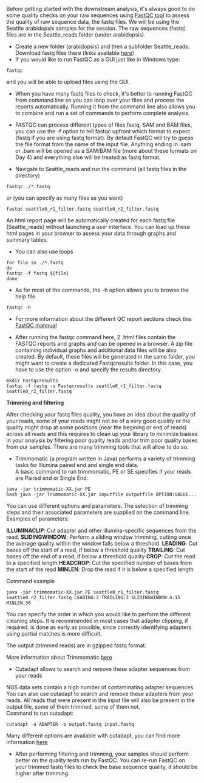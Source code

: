 Before getting started with the downstream analysis, it's always good to do some quality checks on your raw sequences using [FastQC tool](https://www.bioinformatics.babraham.ac.uk/projects/fastqc/) to assess the quality of raw sequence data, the fastq files.
We will be using the  Seattle arabidopsis samples for the session. The raw sequences (fastq) files are in the Seattle_reads folder (under arabidopsis). 

* Create a new folder (arabidopsis) and then a subfolder Seattle_reads. Download fastq files there (links available [here](https://github.com/bixcop18/module_3_intro_NGS/blob/master/arabidopsis/Files.md))
* If you would like to run FastQC as a GUI just like in Windows type:

```
fastqc 
```
and you will be able to upload files using the GUI.

* When you have many fastq files to check, it's better to running FastQC from command line so you can loop over your files and process the reports automatically. Running it from the command line also allows you to combine and run a set of commands to perform complete analysis.
* FASTQC can process different types of files fastq, SAM and BAM files, you can use the -f option to tell fastqc upfront which format to expect (fastq if you are using fastq format). By default FastQC will try to guess the file format from the name of the input file. Anything 
ending in .sam or .bam will be opened as a SAM/BAM file (more about these formats on Day 4) and everything else will be treated as fastq format.

* Navigate to Seattle_reads and run the command (all fastq files in the directory)

```
fastqc ./*.fastq
```
or (you can specify as many files as you want)

```
fastqc seattle0_r1_filter.fastq seattle0_r2_filter.fastq
```
An html report page will be automatically created for each fastq file (Seattle_reads) without launching a user interface. You can load up these html pages in your browser to assess your data through graphs and summary tables.

* You can also use loops

```
for file in ./*.fastq
do
fastqc -f fastq ${file}
done
```

* As for most of the commands, the -h option allows you to browse the help file
```
fastqc -h
```

* For more information about the different QC report sections check this [FastQC mannual](https://dnacore.missouri.edu/PDF/FastQC_Manual.pdf)

* After running the fastqc command here, 2 .html files contain the FASTQC reports and graphs and can be opened in a browser. A zip file containing individual graphs and additional data files will be also created. By default, these files will be generated in the same folder, you might want to create a dedicated Fastqcresults folder. In this case, you have to use the option -o and specify the results directory.

```
mkdir Fastqcresults
fastqc -f fastq -o Fastqcresults seattle0_r1_filter.fastq seattle0_r2_filter.fastq
```
**Trimming and filtering**

After checking your fastq files quality, you have an idea about the quality of your reads, some of your reads might not be of a very good quality or the quality might drop at some positions (near the begining or end of reads) across all reads and this requires to clean up your library to minimize biaises in your analysis by  filtering poor quality reads and/or trim poor quality bases from our samples. There are many trimming tools that will allow to do so. 

* Trimmomatic (a program written in Java) performs a variety of trimming tasks for Illumina paired end and single end data. <br/>
A basic command to run trimmomatic, PE or SE specifies if your reads are Paired end or Single End:

```
java -jar trimmomatic-XX.jar PE 
bash java -jar Trimmomatic-XX.jar inputfile outputfile OPTION:VALUE...
```
You can use different options and parameters. The selection of trimming steps and their associated parameters are supplied on the command line.
Examples of parameters:

  **ILLUMINACLIP**: Cut adapter and other illumina-specific sequences from the read.
  **SLIDINGWINDOW**: Perform a sliding window trimming, cutting once the average quality within the window falls below a threshold.
  **LEADING**: Cut bases off the start of a read, if below a threshold quality
  **TRAILING**: Cut bases off the end of a read, if below a threshold quality
  **CROP**: Cut the read to a specified length
  **HEADCROP**: Cut the specified number of bases from the start of the read
  **MINLEN**: Drop the read if it is below a specified length <br/>
  
Command example
```
java -jar trimmomatic-XX.jar PE seattle0_r1_filter.fastq seattle0_r2_filter.fastq LEADING:3 TRAILING:3 SLIDINGWINDOW:4:15 MINLEN:36
```



You can specify the order in which you would like to perform the different cleaning steps. It is recommended in most cases that adapter clipping, if required, is done as early as possible, since correctly identifying adapters using partial matches is more difficult.


The output (trimmed reads) are in gzipped fastq format.

More information about Trimmomatic [here](http://www.usadellab.org/cms/?page=trimmomatic)


* Cutadapt allows to search and remove these adapter sequences from your reads

NGS data sets contain a high number of contaminating adapter sequences. You can also use cutadapt to search and remove these adapters from your reads. All reads that were present in the input file will also be present in the output file, some of them trimmed, some of them not. <br/>
Command to run cutadapt:
```
cutadapt -a ADAPTER -o output.fastq input.fastq
```
Many different options are available with cutadapt, you can find more information [here](https://cutadapt.readthedocs.io/en/stable/)

* After performing filtering and trimming, your samples should perform better on the quality tests run by FastQC. You can re-run FastQC on your trimmed fastq files to check the base sequence quality, it should be higher after trimming.

